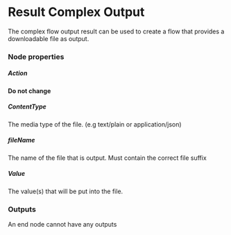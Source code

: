 # Result Complex Output

The complex flow output result can be used to create a flow that provides a downloadable file as output.

### Node properties

##### Action

**Do not change**

##### ContentType

The media type of the file. (e.g text/plain or application/json)

##### fileName

The name of the file that is output. Must contain the correct file suffix

##### Value

The value(s) that will be put into the file.

### Outputs

An end node cannot have any outputs
